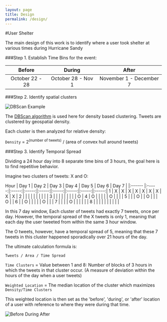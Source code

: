 ```yaml
---
layout: page
title: Design
permalink: /design/
---
```


#User Shelter

The main design of this work is to identify where a user took shelter at various times during Hurricane Sandy


###Step 1. Establish Time Bins for the event: 

Before | During | After
:-----:| :-----:| :----:
October 22 - 28 | October 28 - Nov 1 | November 1 - December 7 |


###Step 2. Identify spatial clusters

![DBScan Example]({{site.baseurl}}/img_exports/DB_Scan_GoogleEarth.png "DB Scan Example")

The [DBScan algorithm](http://en.wikipedia.org/wiki/DBSCAN) is used here for density based clustering.  Tweets are clustered by geospatial density.

Each cluster is then analyzed for relative density:

```Density``` = 2<sup>(number of tweets)</sup> /  (area of convex hull around tweets)

###Step 3. Identify Temporal Spread

Dividing a 24 hour day into 8 separate time bins of 3 hours, the goal here is to find repetitive behavior.

Imagine two clusters of tweets: X and O:

Hour | Day 1 | Day 2 | Day 3 | Day 4 | Day 5 | Day 6 | Day 7 |
|:------ |:-----:|:-----:|:-----:|:-----:|:-----:|:-----:|:-----:|:-----:|
1 |  X   |  X    |  X    |  X    |  X    |   X   |   X   |   X   |  X    |
2 |      |       |       |       |       |       |       |       |       |
3 |      |       |       |       |       |       |       |       |  O    |
4 |  O   |       |       |       |       |   O   |       |       |       |
5 |      |       |  O    |       |  O    |       |       |    O  |       |
6 |      |  O    |       |       |       |       |   O   |       |       |
7 |      |       |       |  O    |       |       |       |       |       |
8 |      |       |       |       |       |       |       |       |       |

In this 7 day window, Each cluster of tweets had exactly 7 tweets, once per day.  However, the temporal spread of the X tweets is only 1, meaning that each day the user tweeted from within the same 3 hour window.

The O tweets, however, have a temporal spread of 5, meaning that these 7 tweets in this cluster happened sporadically over 21 hours of the day.

The ultimate calculation formula is: 

````Tweets / Area / Time Spread````


```Time Clusters``` = Value between 1 and 8: Number of blocks of 3 hours in which the tweets in that cluster occur.  (A measure of deviation within the hours of the day when a user tweets)

```Weighted Location``` = The median location of the cluster which maximizes ```Density/Time Clusters```

This weighted location is then set as the 'before', 'during', or 'after' location of a user with reference to where they were during that time.

![Before During After]({{site.baseurl}}/img_exports/BeforeDuringAfter.png "Three POIs")
